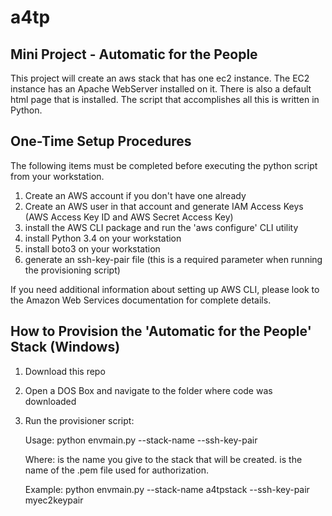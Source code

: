 # a4tp
Mini Project - Automatic for the People
---------------------------------------

This project will create an aws stack that has one ec2 instance.  The EC2 instance has an 
Apache WebServer installed on it.  There is also a default html page that is installed.  The 
script that accomplishes all this is written in Python.

One-Time Setup Procedures
-------------------------

The following items must be completed before executing the python script from your workstation.

1.  Create an AWS account if you don't have one already
2.  Create an AWS user in that account and generate IAM Access Keys (AWS Access Key ID and AWS Secret Access Key)
3.  install the AWS CLI package and run the 'aws configure' CLI utility
4.  install Python 3.4 on your workstation
5.  install boto3 on your workstation
6.  generate an ssh-key-pair file (this is a required parameter when running the provisioning script)

If you need additional information about setting up AWS CLI, please look to the Amazon Web
Services documentation for complete details.

How to Provision the 'Automatic for the People' Stack (Windows)
---------------------------------------------------------------
1. Download this repo
2. Open a DOS Box and navigate to the folder where code was downloaded
3. Run the provisioner script:

	Usage:
		python envmain.py --stack-name <name> --ssh-key-pair <ssh keypair>

	Where:
		<name> is the name you give to the stack that will be created.
		<ssh keypair> is the name of the .pem file used for authorization.

	Example:
		python envmain.py --stack-name a4tpstack --ssh-key-pair myec2keypair
		
		
